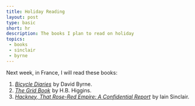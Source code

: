 ```yaml
---
title: Holiday Reading
layout: post
type: basic
short: hr
description: The books I plan to read on holiday
topics:
 - books
 - sinclair
 - byrne
---
```

Next week, in France, I will read these books:

1. _<a href="http://www.amazon.co.uk/gp/product/0571241026?ie=UTF8&tag=submirespo-21&linkCode=as2&camp=1634&creative=19450&creativeASIN=0571241026">Bicycle Diaries</a><img src="http://www.assoc-amazon.co.uk/e/ir?t=submirespo-21&l=as2&o=2&a=0571241026" width="1" height="1" border="0" alt="" style="border:none !important; margin:0px !important; padding:0px !important;" />_ by David Byrne.
2. _<a href="http://www.amazon.co.uk/gp/product/0262512408?ie=UTF8&tag=submirespo-21&linkCode=as2&camp=1634&creative=19450&creativeASIN=0262512408">The Grid Book</a><img src="http://www.assoc-amazon.co.uk/e/ir?t=submirespo-21&l=as2&o=2&a=0262512408" width="1" height="1" border="0" alt="" style="border:none !important; margin:0px !important; padding:0px !important;" />_ by H.B. Higgins.
3. _<a href="http://www.amazon.co.uk/gp/product/0241142164?ie=UTF8&tag=submirespo-21&linkCode=as2&camp=1634&creative=19450&creativeASIN=0241142164">Hackney, That Rose-Red Empire: A Confidential Report</a><img src="http://www.assoc-amazon.co.uk/e/ir?t=submirespo-21&l=as2&o=2&a=0241142164" width="1" height="1" border="0" alt="" style="border:none !important; margin:0px !important; padding:0px !important;" />_ by Iain Sinclair.